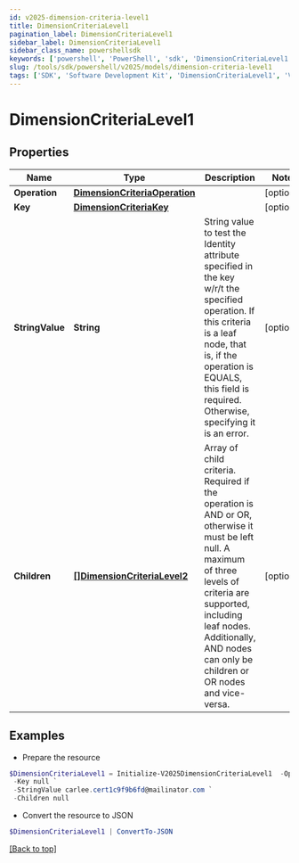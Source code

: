 ```yaml
---
id: v2025-dimension-criteria-level1
title: DimensionCriteriaLevel1
pagination_label: DimensionCriteriaLevel1
sidebar_label: DimensionCriteriaLevel1
sidebar_class_name: powershellsdk
keywords: ['powershell', 'PowerShell', 'sdk', 'DimensionCriteriaLevel1', 'V2025DimensionCriteriaLevel1'] 
slug: /tools/sdk/powershell/v2025/models/dimension-criteria-level1
tags: ['SDK', 'Software Development Kit', 'DimensionCriteriaLevel1', 'V2025DimensionCriteriaLevel1']
---
```



# DimensionCriteriaLevel1

## Properties

Name | Type | Description | Notes
------------ | ------------- | ------------- | -------------
**Operation** | [**DimensionCriteriaOperation**](dimension-criteria-operation) |  | [optional] 
**Key** | [**DimensionCriteriaKey**](dimension-criteria-key) |  | [optional] 
**StringValue** | **String** | String value to test the Identity attribute specified in the key w/r/t the specified operation. If this criteria is a leaf node, that is, if the operation is  EQUALS, this field is required. Otherwise, specifying it is an error. | [optional] 
**Children** | [**[]DimensionCriteriaLevel2**](dimension-criteria-level2) | Array of child criteria. Required if the operation is AND or OR, otherwise it must be left null. A maximum of three levels of criteria are supported, including leaf nodes. Additionally, AND nodes can only be children or OR nodes and vice-versa. | [optional] 

## Examples

- Prepare the resource
```powershell
$DimensionCriteriaLevel1 = Initialize-V2025DimensionCriteriaLevel1  -Operation null `
 -Key null `
 -StringValue carlee.cert1c9f9b6fd@mailinator.com `
 -Children null
```

- Convert the resource to JSON
```powershell
$DimensionCriteriaLevel1 | ConvertTo-JSON
```


[[Back to top]](#) 

